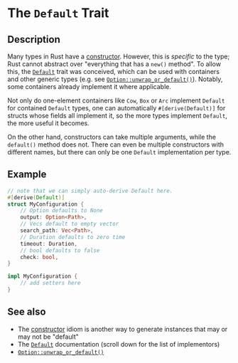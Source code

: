 # The `Default` Trait

## Description

Many types in Rust have a [constructor]. However, this is *specific* to the
type; Rust cannot abstract over "everything that has a `new()` method". To
allow this, the [`Default`] trait was conceived, which can be used with
containers and other generic types (e.g. see [`Option::unwrap_or_default()`]).
Notably, some containers already implement it where applicable.

Not only do one-element containers like `Cow`, `Box` or `Arc` implement
`Default` for contained `Default` types, one can automatically
`#[derive(Default)]` for structs whose fields all implement it, so the more
types implement `Default`, the more useful it becomes.

On the other hand, constructors can take multiple arguments, while the
`default()` method does not. There can even be multiple constructors with
different names, but there can only be one `Default` implementation per type.

## Example

```rust
// note that we can simply auto-derive Default here.
#[derive(Default)]
struct MyConfiguration {
    // Option defaults to None
    output: Option<Path>,
    // Vecs default to empty vector
    search_path: Vec<Path>,
    // Duration defaults to zero time
    timeout: Duration,
    // bool defaults to false
    check: bool,
}

impl MyConfiguration {
    // add setters here
}
```

## See also

- The [constructor] idiom is another way to generate instances that may or may
not be "default"
- The [`Default`] documentation (scroll down for the list of implementors)
- [`Option::unwrap_or_default()`]

[constructor]: ctor.md
[`Default`]: https://docs.rust-lang.org/doc/std/default/trait.Default.html
[`Option::unwrap_or_default()`]: https://docs.rust-lang.org/doc/std/option/enum.Option.html#method.unwrap_or_default
